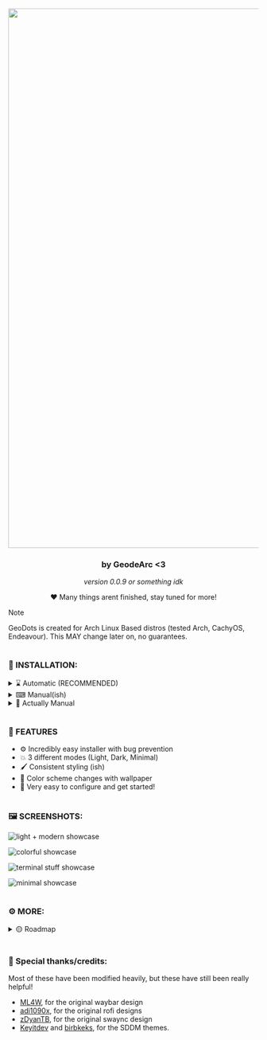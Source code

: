 <h3 align="center">
  <img width="2561" height="1084" alt="GeoDots Banner (cringe)" src="https://github.com/user-attachments/assets/c9e819ac-40ab-4e95-875d-b492a6f20fd8" />
  <h3 align="center">by <b>GeodeArc <3</b></h3>
</h3>

<div align="center">
  <i>version 0.0.9 or something idk</i>
  <p>❤️ Many things arent finished, stay tuned for more!</p>
</div>

> [!NOTE]
> GeoDots is created for Arch Linux Based distros (tested Arch, CachyOS, Endeavour). This MAY change later on, no guarantees.

#

### 🌟 INSTALLATION:

<details> 
  <summary>⌛ Automatic (RECOMMENDED)</summary>

  <p></p>
  
  > Should work on pretty much any arch based system (minimal, or not). If theres an issue installing, please submit a bug report! 

  ```
  bash <(curl -fsSL "https://gdrc.me/dots.sh")
  ```
  <p></p>

  > If the above command doesnt work, you are likely using a non-standard shell (like fish). Try running this command instead (assumes bash is installed, install `bash` with pacman otherwise).

  ```
  bash -c "$(curl -fsSL https://gdrc.me/dots.sh)"
  ```

</details> 
<details> 
  <summary>⌨ Manual(ish)</summary>

  <p></p>

  - 🗃️ Ensure dependencies & update
  ```
  sudo pacman -Syu
  sudo pacman -S --needed git base-devel
  ```
  - 💾 Begin Installation!
  > Needs to be in home folder for now! May make the script better/adaptive if i feel like it
  ```
  cd
  git clone https://github.com/GeodeArc/GeoDots/
  cd GeoDots
  ./install.sh
  ```
</details> 

<details> 
  <summary>🐧 Actually Manual</summary>

  <p></p>
    
  - 🗃️ Head over the the gh-pages branch, and install the dependencies in the text files labeled 'pkg'

  - 🔶 Go to each config folder in /.config/, and put a config (e.g light alt waybar, GTK hyprland.conf), and move it to the root of that config folder

  - 💾 Copy folders from /.config/ to your .config folder

  - 🏠 Copy the /Dots folder to your home directory

</details> 

#

### 💫 FEATURES

- ⚙️ Incredibly easy installer with bug prevention 
- 💥 3 different modes (Light, Dark, Minimal)
- 🖌️ Consistent styling (ish)
- 🌈 Color scheme changes with wallpaper
- 🏃 Very easy to configure and get started!

# 

### 🖼️ SCREENSHOTS:

![light + modern showcase](https://github.com/user-attachments/assets/635816b8-79f0-441e-8463-f6ade9aa5827)

![colorful showcase](https://github.com/user-attachments/assets/6d8af081-8fe1-49bb-89c9-62195b0b4cee)

![terminal stuff showcase](https://github.com/user-attachments/assets/9e89de01-28b6-4a0f-9092-e76107d44ec4)

![minimal showcase](https://github.com/user-attachments/assets/7e8ed97d-9600-43a0-9f71-c2f575e90e4b)

# 

### ⚙ MORE:

<details> 
  <summary>🟡 Roadmap</summary>
  <h3>Current (Roadmap for first RELEASE):</h3>
    
  - Add nvim config/editor choice?

  - Switch from plaintext files to envvars?

  - Make settings script more robust/easier to use

  - Better hyprlock with clickable widgets + more hyprlock themes?

  <h3>Maybe later:</h3>

  - Add hyprlock autologon (greetd probably)

  - Make some configs (waybar, rofi) less messy

  - Add matugen GTK theming atleast, maybe deprecate pywal?

  - Add pywalfox if firefox is selected

  - Add quicker installation (auto install)

  - Ability to choose nerd font, terminal, etc (might not add)

  - Installer for other distros (sobbing emoji)

</details> 

# 

### 💞 Special thanks/credits:

Most of these have been modified heavily, but these have still been really helpful!

- [ML4W](https://ml4w.com), for the original waybar design
- [adi1090x](https://github.com/adi1090x/rofi), for the original rofi designs
- [zDyanTB](https://github.com/zDyanTB/HyprNova), for the original swaync design 
- [Keyitdev](https://github.com/Keyitdev/sddm-astronaut-theme) and [birbkeks](https://github.com/birbkeks/win11-sddm-theme), for the SDDM themes.

